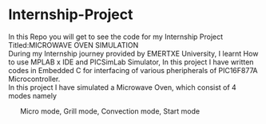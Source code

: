 # Internship-Project
In this Repo you will get to see the code for my Internship Project Titled:<head>MICROWAVE OVEN SIMULATION</head> 
<br>
During my Internship journey provided by EMERTXE University, I learnt How to use MPLAB x IDE and PICSimLab Simulator, In this project I have written codes in Embedded C for interfacing of various pheripherals of PIC16F877A Microcontroller. 
<br>
In this project I have simulated a Microwave Oven, which consist of 4 modes namely <br>
<ol> Micro mode, Grill mode, Convection mode, Start mode</ol>

